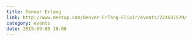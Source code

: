 ```yaml
---
title: Denver Erlang
link: http://www.meetup.com/Denver-Erlang-Elixir/events/224637529/
category: events
date: 2015-09-08 18:00
---
```

